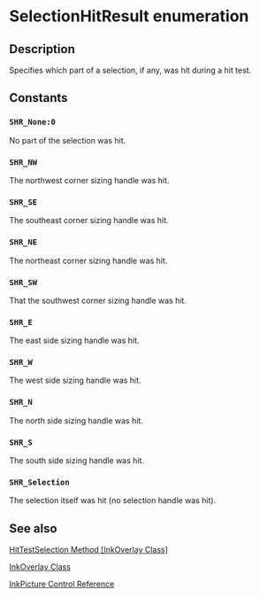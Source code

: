 # SelectionHitResult enumeration

## Description

Specifies which part of a selection, if any, was hit during a hit test.

## Constants

### `SHR_None:0`

No part of the selection was hit.

### `SHR_NW`

The northwest corner sizing handle was hit.

### `SHR_SE`

The southeast corner sizing handle was hit.

### `SHR_NE`

The northeast corner sizing handle was hit.

### `SHR_SW`

That the southwest corner sizing handle was hit.

### `SHR_E`

The east side sizing handle was hit.

### `SHR_W`

The west side sizing handle was hit.

### `SHR_N`

The north side sizing handle was hit.

### `SHR_S`

The south side sizing handle was hit.

### `SHR_Selection`

The selection itself was hit (no selection handle was hit).

## See also

[HitTestSelection Method [InkOverlay Class]](https://learn.microsoft.com/windows/desktop/api/msinkaut/nf-msinkaut-iinkoverlay-hittestselection)

[InkOverlay Class](https://learn.microsoft.com/windows/desktop/tablet/inkoverlay-class)

[InkPicture Control Reference](https://learn.microsoft.com/windows/desktop/tablet/inkpicture-control-reference)